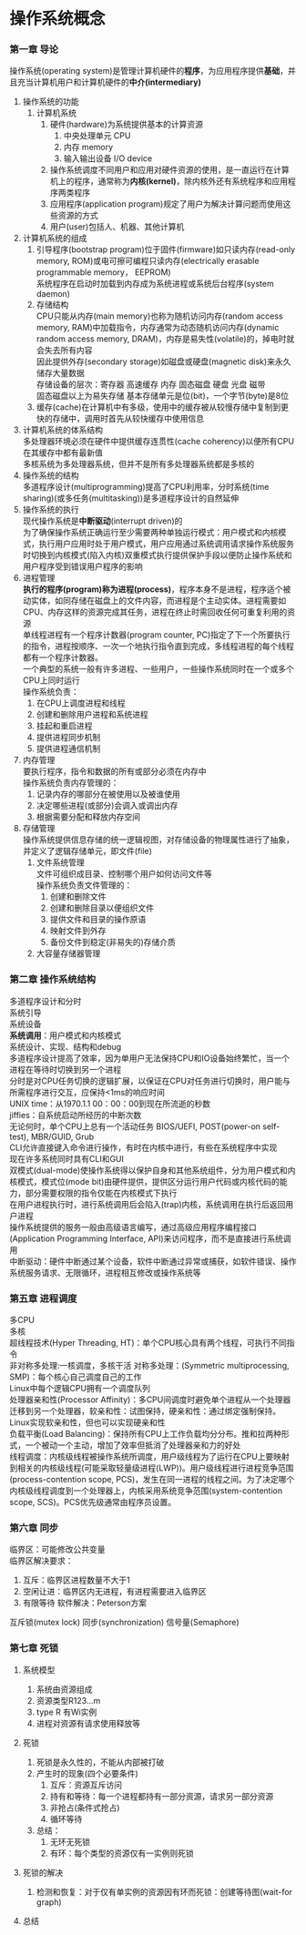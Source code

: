 # 操作系统概念
### 第一章 导论
操作系统(operating system)是管理计算机硬件的**程序**，为应用程序提供**基础**，并且充当计算机用户和计算机硬件的**中介(intermediary)**
1. 操作系统的功能
   1. 计算机系统
      1. 硬件(hardware)为系统提供基本的计算资源
         1. 中央处理单元 CPU
         2. 内存 memory
         3. 输入输出设备 I/O device
      2. 操作系统调度不同用户和应用对硬件资源的使用，是一直运行在计算机上的程序，通常称为**内核(kernel)**，除内核外还有系统程序和应用程序两类程序
      3. 应用程序(application program)规定了用户为解决计算问题而使用这些资源的方式
      4. 用户(user)包括人、机器、其他计算机
2. 计算机系统的组成  
   1. 引导程序(bootstrap program)位于固件(firmware)如只读内存(read-only memory, ROM)或电可擦可编程只读内存(electrically erasable programmable memory， EEPROM)  
   系统程序在启动时加载到内存成为系统进程或系统后台程序(system daemon)
   2. 存储结构  
   CPU只能从内存(main memory)也称为随机访问内存(random access memory, RAM)中加载指令，内存通常为动态随机访问内存(dynamic random access memory, DRAM)，内存是易失性(volatile)的，掉电时就会失去所有内容  
   因此提供外存(secondary storage)如磁盘或硬盘(magnetic disk)来永久储存大量数据  
   存储设备的层次：寄存器 高速缓存 内存 固态磁盘 硬盘 光盘 磁带  
   固态磁盘以上为易失存储
   基本存储单元是位(bit)，一个字节(byte)是8位
   3. 缓存(cache)在计算机中有多级，使用中的缓存被从较慢存储中复制到更快的存储中，调用时首先从较快缓存中使用信息
3. 计算机系统的体系结构  
   多处理器环境必须在硬件中提供缓存连贯性(cache coherency)以便所有CPU在其缓存中都有最新值  
   多核系统为多处理器系统，但并不是所有多处理器系统都是多核的
4. 操作系统的结构  
   多道程序设计(multiprogramming)提高了CPU利用率，分时系统(time sharing)(或多任务(multitasking))是多道程序设计的自然延伸
5. 操作系统的执行  
   现代操作系统是**中断驱动**(interrupt driven)的  
   为了确保操作系统正确运行至少需要两种单独运行模式：用户模式和内核模式，执行用户应用时处于用户模式，用户应用通过系统调用请求操作系统服务时切换到内核模式(陷入内核)双重模式执行提供保护手段以便防止操作系统和用户程序受到错误用户程序的影响
6. 进程管理  
   **执行的程序(program)称为进程(process)**，程序本身不是进程，程序适个被动实体，如同存储在磁盘上的文件内容，而进程是个主动实体。进程需要如CPU、内存这样的资源完成其任务，进程在终止时需回收任何可重复利用的资源  
   单线程进程有一个程序计数器(program counter, PC)指定了下一个所要执行的指令，进程按顺序、一次一个地执行指令直到完成，多线程进程的每个线程都有一个程序计数器。  
   一个典型的系统一般有许多进程、一些用户，一些操作系统同时在一个或多个CPU上同时运行  
   操作系统负责：  
   1. 在CPU上调度进程和线程
   2. 创建和删除用户进程和系统进程
   3. 挂起和重启进程
   4. 提供进程同步机制
   5. 提供进程通信机制
7. 内存管理  
   要执行程序，指令和数据的所有或部分必须在内存中  
   操作系统负责内存管理的：
   1. 记录内存的哪部分在被使用以及被谁使用
   2. 决定哪些进程(或部分)会调入或调出内存
   3. 根据需要分配和释放内存空间
8. 存储管理  
   操作系统提供信息存储的统一逻辑视图，对存储设备的物理属性进行了抽象，并定义了逻辑存储单元，即文件(file)  
   1. 文件系统管理  
   文件可组织成目录、控制哪个用户如何访问文件等  
   操作系统负责文件管理的：  
      1. 创建和删除文件
      2. 创建和删除目录以便组织文件
      3. 提供文件和目录的操作原语
      4. 映射文件到外存
      5. 备份文件到稳定(非易失的)存储介质
   2. 大容量存储器管理  

### 第二章 操作系统结构  
多道程序设计和分时  
系统引导  
系统设备  
**系统调用**：用户模式和内核模式  
系统设计、实现、结构和debug  
多道程序设计提高了效率，因为单用户无法保持CPU和IO设备始终繁忙，当一个进程在等待时切换到另一个进程  
分时是对CPU任务切换的逻辑扩展，以保证在CPU对任务进行切换时，用户能与所需程序进行交互，应保持<1ms的响应时间  
UNIX time：从1970.1.1 00：00：00到现在所流逝的秒数  
jiffies：自系统启动所经历的中断次数  
无论何时，单个CPU上总有一个活动任务
BIOS/UEFI, POST(power-on self-test), MBR/GUID, Grub  
CLI允许直接键入命令进行操作，有时在内核中进行，有些在系统程序中实现  
现在许多系统同时具有CLI和GUI  
双模式(dual-mode)使操作系统得以保护自身和其他系统组件，分为用户模式和内核模式，模式位(mode bit)由硬件提供，提供区分运行用户代码或内核代码的能力，部分需要权限的指令仅能在内核模式下执行  
在用户进程执行时，进行系统调用后会陷入(trap)内核，系统调用在执行后返回用户进程  
操作系统提供的服务一般由高级语言编写，通过高级应用程序编程接口(Application Programming Interface, API)来访问程序，而不是直接进行系统调用  
中断驱动：硬件中断通过某个设备，软件中断通过异常或捕获，如软件错误、操作系统服务请求、无限循环，进程相互修改或操作系统等





### 第五章 进程调度
多CPU  
多核  
超线程技术(Hyper Threading, HT)：单个CPU核心具有两个线程，可执行不同指令  
非对称多处理:一核调度，多核干活
对称多处理：(Symmetric multiprocessing, SMP)：每个核心自己调度自己的工作  
Linux中每个逻辑CPU拥有一个调度队列  
处理器亲和性(Processor Affinity)：多CPU间调度时避免单个进程从一个处理器迁移到另一个处理器，软亲和性：试图保持，硬亲和性：通过绑定强制保持。Linux实现软亲和性，但也可以实现硬亲和性  
负载平衡(Load Balancing)：保持所有CPU上工作负载均分分布。推和拉两种形式，一个被动一个主动，增加了效率但抵消了处理器亲和力的好处  
线程调度：内核级线程被操作系统所调度，用户级线程为了运行在CPU上要映射到相关的内核级线程(可能采取轻量级进程(LWP))。用户级线程进行进程竞争范围(process-contention scope, PCS)，发生在同一进程的线程之间。为了决定哪个内核级线程调度到一个处理器上，内核采用系统竞争范围(system-contention scope, SCS)。PCS优先级通常由程序员设置。

### 第六章 同步  
临界区：可能修改公共变量  
临界区解决要求：
1. 互斥：临界区进程数量不大于1
2. 空闲让进：临界区内无进程，有进程需要进入临界区
3. 有限等待
软件解决：Peterson方案

互斥锁(mutex lock) 同步(synchronization) 信号量(Semaphore)  

### 第七章 死锁
1. 系统模型
   1. 系统由资源组成
   2. 资源类型R123...m
   3. type R 有Wi实例
   4. 进程对资源有请求使用释放等

2. 死锁  
   1. 死锁是永久性的，不能从内部被打破
   2. 产生时的现象(四个必要条件)
      1. 互斥：资源互斥访问
      2. 持有和等待：每一个进程都持有一部分资源，请求另一部分资源
      3. 非抢占(条件式抢占)
      4. 循环等待
   3. 总结：
      1. 无环无死锁
      2. 有环：每个类型的资源仅有一实例则死锁

3. 死锁的解决
   1. 检测和恢复：对于仅有单实例的资源因有环而死锁：创建等待图(wait-for graph)
4. 总结